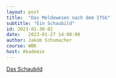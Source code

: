 ```yaml
---
layout: post
title:  "Das Meldewesen nach dem IfSG"
subtitle: "Ein Schaubild"
id: 2023-01-30-02
date:   2023-01-27 14:00:00
author: Jakob Schumacher
course: WBK
host: Akademie
---
```



[Das Schaubild]({{site.baseurl}}/assets/2023-01-30-schaubild-meldesystem/uebersicht-surveillance_klein.pdf)